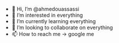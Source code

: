 - 👋 Hi, I’m @ahmedouassassi
- 👀 I’m interested in everything
- 🌱 I’m currently learning everything
- 💞️ I’m looking to collaborate on everything
- 📫 How to reach me -> google me

<!---
ahmedouassassi/ahmedouassassi is a ✨ special ✨ repository because its `README.md` (this file) appears on your GitHub profile.
You can click the Preview link to take a look at your changes.
--->
